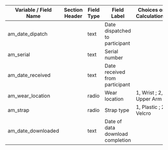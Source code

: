 | Variable / Field Name | Section Header | Field Type | Field Label                      | Choices or Calculations |
| --------------------- | -------------- | ---------- | -------------------------------- | ----------------------- |
| am\_date\_dipatch    |                | text       | Date dispatched to participant   |                         |
| am\_serial            |                | text       | Serial number                    |                         |
| am\_date\_received    |                | text       | Date received from participant   |                         |
| am\_wear\_location    |                | radio      | Wear location                    | 1, Wrist ; 2, Upper Arm |
| am\_strap             |                | radio      | Strap type                       | 1, Plastic ; 2, Velcro  |
| am\_date\_downloaded  |                | text       | Date of data download completion |                         |